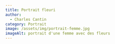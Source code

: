 ```yaml
---
title: Portrait fleuri
author:
  - Charles Cantin
category: Portrait
image: /assets/img/portrait-femme.jpg
imageAlt: portrait d'une femme avec des fleurs
---
```


